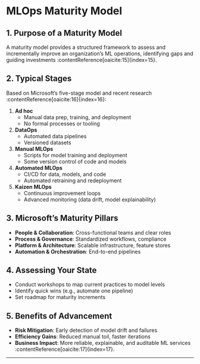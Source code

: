<!-- mlops_maturity_model.md -->

# MLOps Maturity Model

## 1. Purpose of a Maturity Model

A maturity model provides a structured framework to assess and incrementally improve an organization’s ML operations,
identifying gaps and guiding investments :contentReference[oaicite:15]{index=15}.

## 2. Typical Stages

Based on Microsoft’s five-stage model and recent research :contentReference[oaicite:16]{index=16}:

1. **Ad hoc**
    - Manual data prep, training, and deployment
    - No formal processes or tooling
2. **DataOps**
    - Automated data pipelines
    - Versioned datasets
3. **Manual MLOps**
    - Scripts for model training and deployment
    - Some version control of code and models
4. **Automated MLOps**
    - CI/CD for data, models, and code
    - Automated retraining and redeployment
5. **Kaizen MLOps**
    - Continuous improvement loops
    - Advanced monitoring (data drift, model explainability)

## 3. Microsoft’s Maturity Pillars

- **People & Collaboration**: Cross-functional teams and clear roles
- **Process & Governance**: Standardized workflows, compliance
- **Platform & Architecture**: Scalable infrastructure, feature stores
- **Automation & Orchestration**: End-to-end pipelines

## 4. Assessing Your State

- Conduct workshops to map current practices to model levels
- Identify quick wins (e.g., automate one pipeline)
- Set roadmap for maturity increments

## 5. Benefits of Advancement

- **Risk Mitigation**: Early detection of model drift and failures
- **Efficiency Gains**: Reduced manual toil, faster iterations
- **Business Impact**: More reliable, explainable, and auditable ML services :contentReference[oaicite:17]{index=17}.

---
